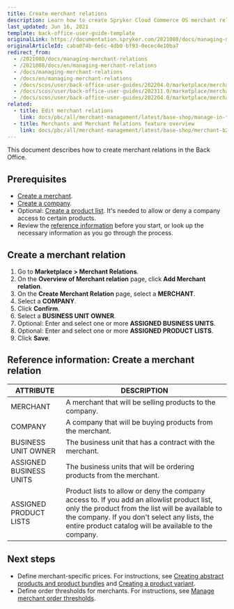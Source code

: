 ```yaml
---
title: Create merchant relations
description: Learn how to create Spryker Cloud Commerce OS merchant relations in the Back Office for your Spryker B2B Project.
last_updated: Jun 16, 2021
template: back-office-user-guide-template
originalLink: https://documentation.spryker.com/2021080/docs/managing-merchant-relations
originalArticleId: caba074b-6e6c-4db0-bf93-0ecec4e10ba7
redirect_from:
  - /2021080/docs/managing-merchant-relations
  - /2021080/docs/en/managing-merchant-relations
  - /docs/managing-merchant-relations
  - /docs/en/managing-merchant-relations
  - /docs/scos/user/back-office-user-guides/202204.0/marketplace/merchants-and-merchant-relations/managing-merchant-relations.html
  - /docs/scos/user/back-office-user-guides/202311.0/marketplace/merchant-relations/create-merchant-relations.html
  - /docs/scos/user/back-office-user-guides/202204.0/marketplace/merchant-relations/create-merchant-relations.html
related:
  - title: Edit merchant relations
    link: docs/pbc/all/merchant-management/latest/base-shop/manage-in-the-back-office/edit-merchant-relations.html
  - title: Merchants and Merchant Relations feature overview
    link: docs/pbc/all/merchant-management/latest/base-shop/merchant-b2b-contracts-and-contract-requests-feature-overview.html
---
```


This document describes how to create merchant relations in the Back Office.

## Prerequisites

- [Create a merchant](/docs/pbc/all/merchant-management/latest/base-shop/manage-in-the-back-office/create-merchants.html).
- [Create a company](/docs/pbc/all/customer-relationship-management/latest/base-shop/manage-in-the-back-office/manage-companies.html).
- Optional: [Create a product list](/docs/pbc/all/product-information-management/latest/base-shop/manage-in-the-back-office/product-lists/create-product-lists.html). It's needed to allow or deny a company access to certain products.
- Review the [reference information](#reference-information-create-a-merchant-relation) before you start, or look up the necessary information as you go through the process.

## Create a merchant relation

1. Go to **Marketplace&nbsp;<span aria-label="and then">></span> Merchant Relations**.
2. On the **Overview of Merchant relation** page, click **Add Merchant relation**.
3. On the **Create Merchant Relation** page, select a **MERCHANT**.
4. Select a **COMPANY**.
5. Click **Confirm**.
6. Select a **BUSINESS UNIT OWNER**.
7. Optional: Enter and select one or more **ASSIGNED BUSINESS UNITS**.
8. Optional: Enter and select one or more **ASSIGNED PRODUCT LISTS**.
9. Click **Save**.

## Reference information: Create a merchant relation

| ATTRIBUTE |DESCRIPTION  |
| --- | --- |
| MERCHANT | A merchant that will be selling products to the company. |
| COMPANY | A company that will be buying products from the merchant. |
| BUSINESS UNIT OWNER | The business unit that has a contract with the merchant. |
| ASSIGNED BUSINESS UNITS | The business units that will be ordering products from the merchant. |
| ASSIGNED PRODUCT LISTS | Product lists to allow or deny the company access to. If you add an allowlist product list, only the product from the list will be available to the company. If you don't select any lists, the entire product catalog will be available to the company.  |


## Next steps

- Define merchant-specific prices. For instructions, see [Creating abstract products and product bundles](/docs/pbc/all/product-information-management/latest/base-shop/manage-in-the-back-office/products/manage-abstract-products-and-product-bundles/create-abstract-products-and-product-bundles.html) and [Creating a product variant](/docs/pbc/all/product-information-management/latest/marketplace/manage-in-the-back-office/products/create-product-variants.html).
- Define order thresholds for merchants. For instructions, see [Manage merchant order thresholds](/docs/pbc/all/cart-and-checkout/latest/base-shop/manage-in-the-back-office/define-merchant-order-thresholds.html).
